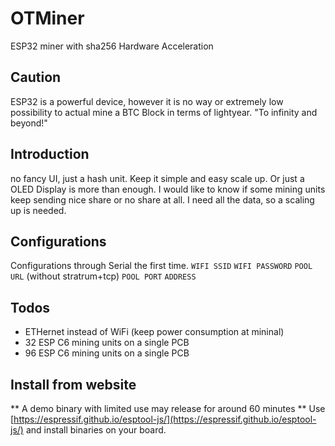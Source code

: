 # OTMiner
ESP32 miner with sha256 Hardware Acceleration

## Caution
ESP32 is a powerful device, however it is no way or extremely low possibility to actual mine a BTC Block in terms of lightyear. "To infinity and beyond!"

## Introduction
no fancy UI, just a hash unit. Keep it simple and easy scale up. Or just a OLED Display is more than enough. I would like to know if some mining units keep sending nice share or no share at all. I need all the data, so a scaling up is needed.

## Configurations
Configurations through Serial the first time.
`WIFI SSID`
`WIFI PASSWORD`
`POOL URL` (without stratrum+tcp)
`POOL PORT`
`ADDRESS`

## Todos
- ETHernet instead of WiFi (keep power consumption at mininal)
- 32 ESP C6 mining units on a single PCB
- 96 ESP C6 mining units on a single PCB


## Install from website
** A demo binary with limited use may release for around 60 minutes **
Use [https://espressif.github.io/esptool-js/](https://espressif.github.io/esptool-js/) and install binaries on your board.



